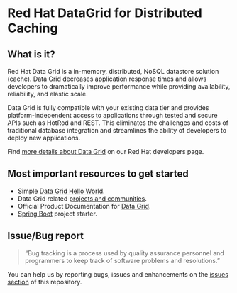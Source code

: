 # Red Hat DataGrid for Distributed Caching

## What is it?

Red Hat Data Grid is a in-memory, distributed, NoSQL datastore solution (cache). Data Grid decreases application response times and allows developers to dramatically improve performance while providing availability, reliability, and elastic scale.

Data Grid is fully compatible with your existing data tier and provides platform-independent access to applications through tested and secure APIs such as HotRod and REST. This eliminates the challenges and costs of traditional database integration and streamlines the ability of developers to deploy new applications.

Find [more details about Data Grid](https://developers.redhat.com/products/datagrid/overview) on our Red Hat developers page.

## Most important resources to get started

 - Simple [Data Grid Hello World](https://developers.redhat.com/products/datagrid/hello-world/).
 - Data Grid related [projects and communities](https://developers.redhat.com/products/datagrid/community/).
 - Official Product Documentation for [Data Grid](https://access.redhat.com/documentation/en-us/red_hat_data_grid/7.3/html/red_hat_data_grid_user_guide/index).
 - [Spring Boot](https://access.redhat.com/documentation/en-us/red_hat_data_grid/7.3/html/data_grid_spring_boot_starter/index) project starter.

## Issue/Bug report

> “Bug tracking is a process used by quality assurance personnel and programmers to keep track of software problems and resolutions.”

You can help us by reporting bugs, issues and enhancements on the [issues section](https://github.com/redhat-hackathon/datagrid/issues) of this repository.  
